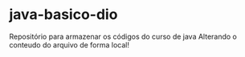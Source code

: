 # java-basico-dio
Repositório para armazenar os códigos do curso de java
Alterando o conteudo do arquivo de forma local!